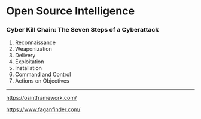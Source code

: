 # Open Source Intelligence

### Cyber Kill Chain: The Seven Steps of a Cyberattack

1. Reconnaissance
2. Weaponization
3. Delivery
4. Exploitation
5. Installation
6. Command and Control
7. Actions on Objectives

---------

https://osintframework.com/

https://www.faganfinder.com/





